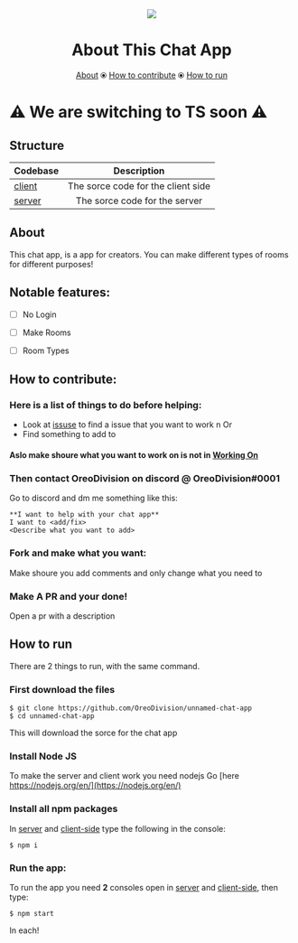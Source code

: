 <div align="center"><img src="https://static.thenounproject.com/png/2206184-200.png"></div>
<h1 align="center">About This Chat App</h1>
<p align="center"><a href="https://github.com/OreoDivision/unnamed-chat-app#about">About</a> ⦿ <a href="https://github.com/OreoDivision/unnamed-chat-app#how-to-contribute">How to contribute</a> ⦿ <a href="https://github.com/OreoDivision/unnamed-chat-app#how-to-run">How to run</a></p>

# ⚠️ We are switching to TS soon ⚠️

## Structure

| Codebase             |      Description      |
| :------------------- | :-------------------: |
| [client](client-side)       |      The sorce code for the client side       |
| [server](server)       |      The sorce code for the server       |

## About

This chat app, is a app for creators. You can make different types of rooms for different purposes!

## Notable features:
- [ ] No Login

- [ ] Make Rooms

- [ ] Room Types

## How to contribute:

### Here is a list of things to do **before** helping:

* Look at [issuse](https://github.com/OreoDivision/unnamed-chat-app/issues) to find a issue that you want to work n
Or
* Find something to add to

#### Aslo make shoure what you want to work on is not in [Working On](https://github.com/OreoDivision/unnamed-chat-app/blob/master/Working%20On.md)

### Then contact **OreoDivision** on discord @ OreoDivision#0001

Go to discord and dm me something like this:

```
**I want to help with your chat app**
I want to <add/fix>
<Describe what you want to add>
```

### Fork and make what you want:

Make shoure you add comments and only change what you need to

### Make A PR and your done! 

Open a pr with a description

## How to run

There are 2 things to run, with the same command.

### First download the files

```console
$ git clone https://github.com/OreoDivision/unnamed-chat-app
$ cd unnamed-chat-app
```
This will download the sorce for the chat app

### Install Node JS
To make the server and client work you need nodejs
Go [here https://nodejs.org/en/](https://nodejs.org/en/)

### Install all npm packages
In [server](server) and [client-side](client-side) type the following in the console:
```console
$ npm i
```

### Run the app:

To run the app you need **2** consoles open in [server](server) and [client-side](client-side), then type:
```console
$ npm start
```
In each!
